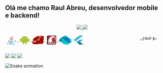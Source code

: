 ## Olá me chamo Raul Abreu, desenvolvedor mobile e backend!
<div align="center">
  <a href="https://github.com/raulccabreu">
  <img height="180em" src="https://github-readme-stats.vercel.app/api?username=raulccabreu&show_icons=true&theme=dracula&include_all_commits=true&count_private=true"/>
  <img height="180em" src="https://github-readme-stats.vercel.app/api/top-langs/?username=raulccabreu&layout=compact&langs_count=7&theme=dracula"/>
</div>
<div style="display: inline_block"><br>
  <img align="center" alt="raul-java" height="30" width="40" src="https://raw.githubusercontent.com/devicons/devicon/master/icons/java/java-original.svg">
  <img align="center" alt="raul-android" height="30" width="40" src="https://raw.githubusercontent.com/devicons/devicon/master/icons/android/android-original.svg">
  <img align="center" alt="raul-ruby" height="30" width="40" src="https://raw.githubusercontent.com/devicons/devicon/master/icons/ruby/ruby-original.svg">
  <img align="center" alt="raul-rails" height="30" width="40" src="https://raw.githubusercontent.com/devicons/devicon/master/icons/rails/rails-original-wordmark.svg">
  <img align="center" alt="raul-dart" height="30" width="40" src="https://raw.githubusercontent.com/devicons/devicon/master/icons/dart/dart-original.svg">
  <img align="center" alt="raul-flutter" height="30" width="40" src="https://raw.githubusercontent.com/devicons/devicon/master/icons/flutter/flutter-original.svg">
  <img align="right" alt="raul-pic" height="150" style="border-radius:50px;" src="https://avatars.githubusercontent.com/u/429922?v=4">
</div>
  
  ##
 
<div> 
  <a href="https://raul.business" target="_blank"><img src="https://img.shields.io/badge/Personal%20Website-Browse-brightgreen" target="_blank"></a>
  <a href = "mailto:raulccabreu@gmail.com"><img src="https://img.shields.io/badge/-Gmail-%23333?style=for-the-badge&logo=gmail&logoColor=white" target="_blank"></a>
  <a href="https://www.linkedin.com/in/raulccabreu/" target="_blank"><img src="https://img.shields.io/badge/-LinkedIn-%230077B5?style=for-the-badge&logo=linkedin&logoColor=white" target="_blank"></a> 
 
  ![Snake animation](https://github.com/raulccabreu/raulccabreu/blob/output/github-contribution-grid-snake.svg)
 
</div>
